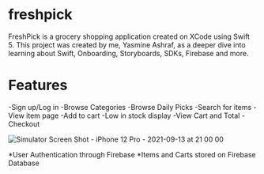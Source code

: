 # freshpick
FreshPick is a grocery shopping application created on XCode using Swift 5.
This project was created by me, Yasmine Ashraf, as a deeper dive into learning about Swift, Onboarding, Storyboards, SDKs, Firebase and more.

# Features
-Sign up/Log in
-Browse Categories
-Browse Daily Picks
-Search for items
-View item page
-Add to cart
-Low in stock display
-View Cart and Total
-Checkout

![Simulator Screen Shot - iPhone 12 Pro - 2021-09-13 at 21 00 00](https://github.com/yasmine-ashraf/freshpick/assets/106534619/71c866f5-568c-4d13-aa92-bc6232b02553)

*User Authentication through Firebase
*Items and Carts stored on Firebase Database
